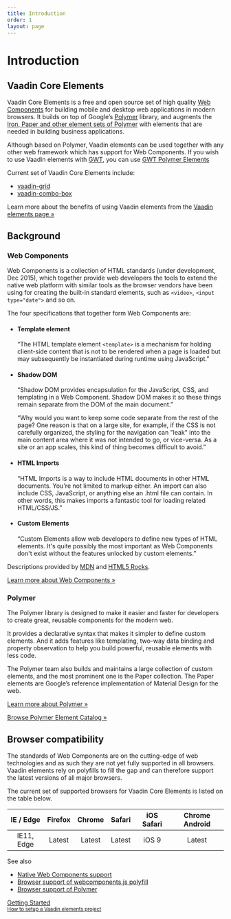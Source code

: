 ```yaml
---
title: Introduction
order: 1
layout: page
---
```


# Introduction

## Vaadin Core Elements

Vaadin Core Elements is a free and open source set of high quality [Web Components](http://webcomponents.org) for building mobile and desktop web applications in modern browsers. It builds on top of Google’s [Polymer](http://www.polymer-project.org) library, and augments the [Iron, Paper and other element sets of Polymer](https://elements.polymer-project.org) with elements that are needed in building business applications.

Although based on Polymer, Vaadin elements can be used together with any other web framework which has support for Web Components. If you wish to use Vaadin elements with [GWT](http://gwtproject.org), you can use [GWT Polymer Elements](https://vaadin.com/gwt)

Current set of Vaadin Core Elements include:

 - [vaadin-grid](https://vaadin.com/docs/-/part/elements/vaadin-grid/overview.html)
 - [vaadin-combo-box](https://vaadin.com/docs/-/part/elements/vaadin-combo-box/vaadin-combo-box-overview.html)

Learn more about the benefits of using Vaadin elements from the [Vaadin elements page »](https://vaadin.com/elements)

## Background

### Web Components

Web Components is a collection of HTML standards (under development, Dec 2015), which together provide web developers the tools to extend the native web platform with similar tools as the browser vendors have been using for creating the built-in standard elements, such as `<video>`, `<input type="date">` and so on.

The four specifications that together form Web Components are:

- #### Template element
  “The HTML template element `<template>` is a mechanism for holding client-side content that is not to be rendered when a page is loaded but may subsequently be instantiated during runtime using JavaScript.”

- #### Shadow DOM
  “Shadow DOM provides encapsulation for the JavaScript, CSS, and templating in a Web Component. Shadow DOM makes it so these things remain separate from the DOM of the main document.”

  “Why would you want to keep some code separate from the rest of the page? One reason is that on a large site, for example, if the CSS is not carefully organized, the styling for the navigation can "leak" into the main content area where it was not intended to go, or vice-versa. As a site or an app scales, this kind of thing becomes difficult to avoid.”

- #### HTML Imports
  “HTML Imports is a way to include HTML documents in other HTML documents. You're not limited to markup either. An import can also include CSS, JavaScript, or anything else an .html file can contain. In other words, this makes imports a fantastic tool for loading related HTML/CSS/JS.”

- #### Custom Elements
  “Custom Elements allow web developers to define new types of HTML elements. It's quite possibly the most important as Web Components don't exist without the features unlocked by custom elements.”

Descriptions provided by [MDN](https://developer.mozilla.org/en-US/) and [HTML5 Rocks](http://www.html5rocks.com/en/).

[Learn more about Web Components »](http://webcomponents.org)

### Polymer

The Polymer library is designed to make it easier and faster for developers to create great, reusable components for the modern web.

It provides a declarative syntax that makes it simpler to define custom elements. And it adds features like templating, two-way data binding and property observation to help you build powerful, reusable elements with less code.

The Polymer team also builds and maintains a large collection of custom elements, and the most prominent one is the Paper collection. The Paper elements are Google’s reference implementation of Material Design for the web.

[Learn more about Polymer »](https://www.polymer-project.org)

[Browse Polymer Element Catalog »](https://elements.polymer-project.org)

## Browser compatibility

The standards of Web Components are on the cutting-edge of web technologies and as such they are not yet fully supported in all browsers. Vaadin elements rely on polyfills to fill the gap and can therefore support the latest versions of all major browsers.

The current set of supported browsers for Vaadin Core Elements is listed on the table below.

| IE / Edge | Firefox | Chrome | Safari | iOS Safari | Chrome Android |
| :---------: | :---------: | :---------: | :---------: | :---------: | :---------: |
| IE11, Edge| Latest | Latest | Latest | iOS 9 | Latest

See also

 - [Native Web Components support](http://webcomponents.org/)
 - [Browser support of webcomponents.js polyfill](https://github.com/WebComponents/webcomponentsjs#browser-support)
 - [Browser support of Polymer](https://www.polymer-project.org/1.0/resources/compatibility.html)


<!-- Assumes .w-arrow-button and .blue class names from vaadin.com theme. Will fallback to a plain link. -->
<a href="elements-getting-started.html" class="w-arrow-button blue" style="display: inline-block">
  Getting Started<br />
  <small>How to setup a Vaadin elements project</small>
</a>
